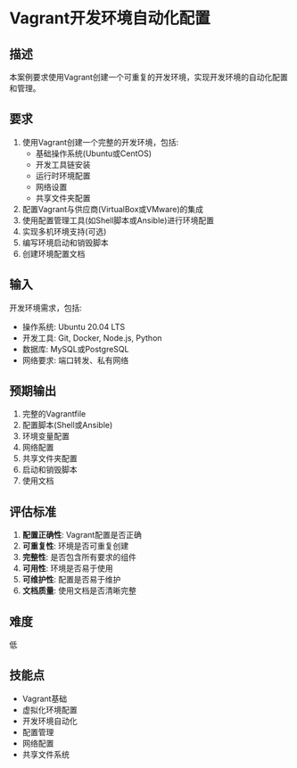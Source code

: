 # Vagrant开发环境自动化配置

## 描述

本案例要求使用Vagrant创建一个可重复的开发环境，实现开发环境的自动化配置和管理。

## 要求

1. 使用Vagrant创建一个完整的开发环境，包括:
   - 基础操作系统(Ubuntu或CentOS)
   - 开发工具链安装
   - 运行时环境配置
   - 网络设置
   - 共享文件夹配置
2. 配置Vagrant与供应商(VirtualBox或VMware)的集成
3. 使用配置管理工具(如Shell脚本或Ansible)进行环境配置
4. 实现多机环境支持(可选)
5. 编写环境启动和销毁脚本
6. 创建环境配置文档

## 输入

开发环境需求，包括:
- 操作系统: Ubuntu 20.04 LTS
- 开发工具: Git, Docker, Node.js, Python
- 数据库: MySQL或PostgreSQL
- 网络要求: 端口转发、私有网络

## 预期输出

1. 完整的Vagrantfile
2. 配置脚本(Shell或Ansible)
3. 环境变量配置
4. 网络配置
5. 共享文件夹配置
6. 启动和销毁脚本
7. 使用文档

## 评估标准

1. **配置正确性**: Vagrant配置是否正确
2. **可重复性**: 环境是否可重复创建
3. **完整性**: 是否包含所有要求的组件
4. **可用性**: 环境是否易于使用
5. **可维护性**: 配置是否易于维护
6. **文档质量**: 使用文档是否清晰完整

## 难度

低

## 技能点

- Vagrant基础
- 虚拟化环境配置
- 开发环境自动化
- 配置管理
- 网络配置
- 共享文件系统